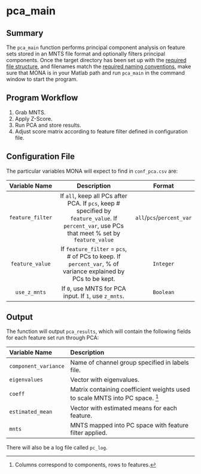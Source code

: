 # pca_main

## Summary

The `pca_main` function performs principal component analysis on feature sets stored in an MNTS file format and optionally filters principal components. Once the target directory has been set up with the [required file structure](https://github.com/NeuralStorm/MATLAB-offline-neural-analysis/blob/kevin-docs/docs/file_layout.md), and filenames match the [required naming conventions](https://github.com/NeuralStorm/MATLAB-offline-neural-analysis/blob/kevin-docs/docs/filename_convention.md), make sure that MONA is in your Matlab path and run `pca_main` in the command window to start the program.

## Program Workflow

1. Grab MNTS.
2. Apply Z-Score.
3. Run PCA and store results.
4. Adjust score matrix according to feature filter defined in configuration file.

## Configuration File

The particular variables MONA will expect to find in `conf_pca.csv` are:

|Variable Name|Description| Format |
|:-----------:|:--:| :----------:|
|`feature_filter`|If `all`, keep all PCs after PCA. If `pcs`, keep # specified by `feature_value`. If `percent_var`, use PCs that meet % set by `feature_value` |`all`/`pcs`/`percent_var`
|`feature_value`|If `feature_filter` = `pcs`, # of PCs to keep. If `percent_var`, % of variance explained by PCs to be kept.|`Integer`
|`use_z_mnts`|If `0`, use MNTS for PCA input. If `1`, use `z_mnts`.|`Boolean`

## Output

The function will output `pca_results`, which will contain the following fields for each feature set run through PCA:

|Variable Name| Description |
|:-----------| :----------|
|`component_variance`|Name of channel group specified in labels file.|
|`eigenvalues`|Vector with eigenvalues.|
|`coeff`|Matrix containing coefficient weights used to scale MNTS into PC space. [^dims]|
|`estimated_mean`|Vector with estimated means for each feature.|
|`mnts`|MNTS mapped into PC space with feature filter applied.|

There will also be a log file called `pc_log`.

[^dims]: Columns correspond to components, rows to features.
